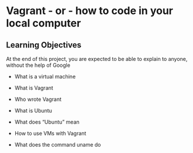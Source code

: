 # Vagrant - or - how to code in your local computer


## Learning Objectives

 
 At the end of this project, you are expected to be able to explain to anyone, without the help of Google

* What is a virtual machine

* What is Vagrant

* Who wrote Vagrant

* What is Ubuntu

* What does “Ubuntu” mean

* How to use VMs with Vagrant

* What does the command uname do
